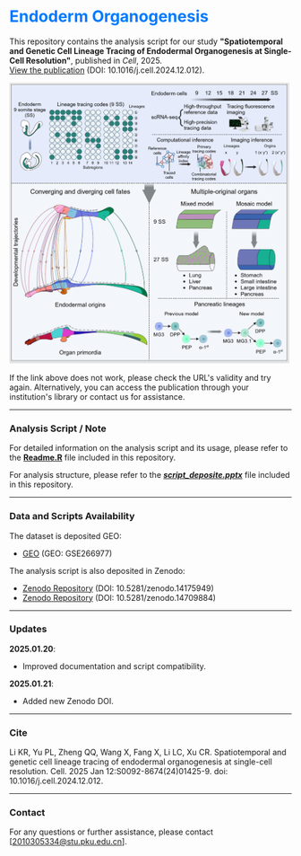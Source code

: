 # <span style="color: #007BFF;">Endoderm Organogenesis </span>

This repository contains the analysis script for our study **"Spatiotemporal and Genetic Cell Lineage Tracing of Endodermal Organogenesis at Single-Cell Resolution"**, published in *Cell*, 2025.  
[View the publication](https://www.cell.com/cell/abstract/S0092-8674(24)01425-9) (DOI: 10.1016/j.cell.2024.12.012).

<img src="https://github.com/RIPKEL/Endoderm_Organogenesis/blob/main/graph_abstract.png" alt="Graph abstract" width="500" height="500">


If the link above does not work, please check the URL's validity and try again. Alternatively, you can access the publication through your institution's library or contact us for assistance.

---

### Analysis Script / Note

For detailed information on the analysis script and its usage, please refer to the [**Readme.R**](Readme.R) file included in this repository.

For analysis structure, please refer to the [***script_deposite.pptx***](script_deposite.pptx) file included in this repository.

---

### Data and Scripts Availability

The dataset is deposited GEO:
- [GEO](https://www.ncbi.nlm.nih.gov/geo/query/acc.cgi?acc=GSE266977) (GEO: GSE266977)

The analysis script is also deposited in Zenodo:

- [Zenodo Repository](https://doi.org/10.5281/zenodo.14175949) (DOI: 10.5281/zenodo.14175949)
- [Zenodo Repository](https://doi.org/10.5281/zenodo.14709884) (DOI: 10.5281/zenodo.14709884)  

---

### Updates

**2025.01.20**:  
- Improved documentation and script compatibility.

**2025.01.21**:  
- Added new Zenodo DOI.

---

### Cite 

Li KR, Yu PL, Zheng QQ, Wang X, Fang X, Li LC, Xu CR. Spatiotemporal and genetic cell lineage tracing of endodermal organogenesis at single-cell resolution. Cell. 2025 Jan 12:S0092-8674(24)01425-9. doi: 10.1016/j.cell.2024.12.012.

---

### Contact

For any questions or further assistance, please contact [2010305334@stu.pku.edu.cn].


